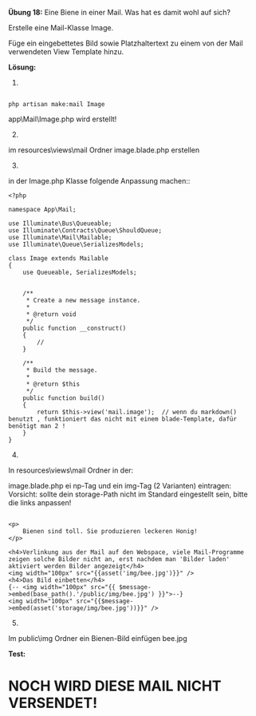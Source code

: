 **Übung 18:** Eine Biene in einer Mail. Was hat es damit wohl auf sich?

Erstelle eine Mail-Klasse Image. 

Füge ein eingebettetes Bild sowie Platzhaltertext 
zu einem von der Mail verwendeten View Template hinzu.


**Lösung:**

1.

```

php artisan make:mail Image 

```

app\Mail\Image.php wird erstellt!


2.
im resources\views\mail Ordner
image.blade.php erstellen


3.
in der Image.php Klasse folgende Anpassung machen::

```
<?php

namespace App\Mail;

use Illuminate\Bus\Queueable;
use Illuminate\Contracts\Queue\ShouldQueue;
use Illuminate\Mail\Mailable;
use Illuminate\Queue\SerializesModels;

class Image extends Mailable
{
    use Queueable, SerializesModels;

	
    /**
     * Create a new message instance.
     *
     * @return void
     */
    public function __construct()
    {
        //
    }

    /**
     * Build the message.
     *
     * @return $this
     */
    public function build()
    {
        return $this->view('mail.image');  // wenn du markdown() benutzt , funktioniert das nicht mit einem blade-Template, dafür benötigt man 2 !
    }
}

```


4.
In resources\views\mail Ordner in der:

image.blade.php ei np-Tag und ein img-Tag (2 Varianten) eintragen:
Vorsicht: sollte dein storage-Path nicht im Standard eingestellt sein, bitte die links anpassen!


```

<p>
    Bienen sind toll. Sie produzieren leckeren Honig!
</p>

<h4>Verlinkung aus der Mail auf den Webspace, viele Mail-Programme zeigen solche Bilder nicht an, erst nachdem man 'Bilder laden' aktiviert werden Bilder angezeigt</h4>
<img width="100px" src="{{asset('img/bee.jpg')}}" />
<h4>Das Bild einbetten</h4>
{-- <img width="100px" src="{{ $message->embed(base_path().'/public/img/bee.jpg') }}">--}
<img width="100px" src="{{$message->embed(asset('storage/img/bee.jpg'))}}" />

```

5.
Im public\img Ordner ein Bienen-Bild einfügen
bee.jpg 

**Test:**

NOCH WIRD DIESE MAIL NICHT VERSENDET!
=====================================
